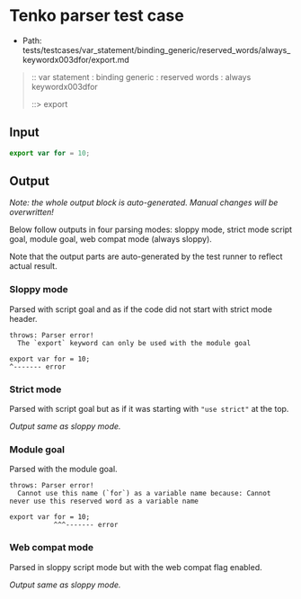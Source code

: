 # Tenko parser test case

- Path: tests/testcases/var_statement/binding_generic/reserved_words/always_keywordx003dfor/export.md

> :: var statement : binding generic : reserved words : always keywordx003dfor
>
> ::> export

## Input

`````js
export var for = 10;
`````

## Output

_Note: the whole output block is auto-generated. Manual changes will be overwritten!_

Below follow outputs in four parsing modes: sloppy mode, strict mode script goal, module goal, web compat mode (always sloppy).

Note that the output parts are auto-generated by the test runner to reflect actual result.

### Sloppy mode

Parsed with script goal and as if the code did not start with strict mode header.

`````
throws: Parser error!
  The `export` keyword can only be used with the module goal

export var for = 10;
^------- error
`````

### Strict mode

Parsed with script goal but as if it was starting with `"use strict"` at the top.

_Output same as sloppy mode._

### Module goal

Parsed with the module goal.

`````
throws: Parser error!
  Cannot use this name (`for`) as a variable name because: Cannot never use this reserved word as a variable name

export var for = 10;
           ^^^------- error
`````


### Web compat mode

Parsed in sloppy script mode but with the web compat flag enabled.

_Output same as sloppy mode._
